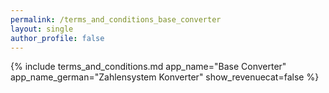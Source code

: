 ```yaml
---
permalink: /terms_and_conditions_base_converter
layout: single
author_profile: false
---
```


{% include terms_and_conditions.md
   app_name="Base Converter"
   app_name_german="Zahlensystem Konverter"
   show_revenuecat=false
%}